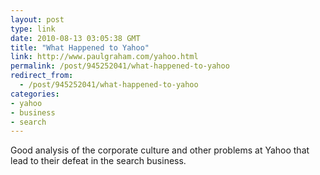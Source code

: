 ```yaml
---
layout: post
type: link
date: 2010-08-13 03:05:38 GMT
title: "What Happened to Yahoo"
link: http://www.paulgraham.com/yahoo.html
permalink: /post/945252041/what-happened-to-yahoo
redirect_from: 
  - /post/945252041/what-happened-to-yahoo
categories:
- yahoo
- business
- search
---
```

Good analysis of the corporate culture and other problems at Yahoo that lead to their defeat in the search business.